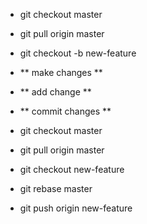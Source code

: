 - git checkout master
- git pull origin master
- git checkout -b new-feature

- ** make changes **
- ** add change **
- ** commit changes **

- git checkout master
- git pull origin master

- git checkout new-feature
- git rebase master
- git push origin new-feature

